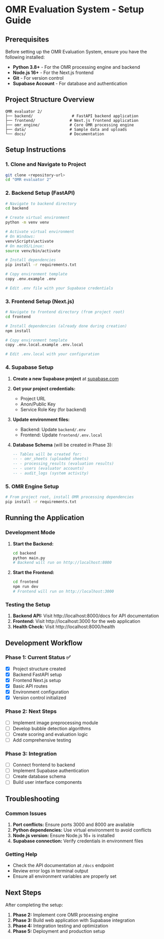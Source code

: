 # OMR Evaluation System - Setup Guide

## Prerequisites

Before setting up the OMR Evaluation System, ensure you have the following installed:

- **Python 3.8+** - For the OMR processing engine and backend
- **Node.js 16+** - For the Next.js frontend
- **Git** - For version control
- **Supabase Account** - For database and authentication

## Project Structure Overview

```
OMR evaluator 2/
├── backend/                 # FastAPI backend application
├── frontend/               # Next.js frontend application  
├── omr_engine/             # Core OMR processing engine
├── data/                   # Sample data and uploads
└── docs/                   # Documentation
```

## Setup Instructions

### 1. Clone and Navigate to Project

```bash
git clone <repository-url>
cd "OMR evaluator 2"
```

### 2. Backend Setup (FastAPI)

```bash
# Navigate to backend directory
cd backend

# Create virtual environment
python -m venv venv

# Activate virtual environment
# On Windows:
venv\Scripts\activate
# On macOS/Linux:
source venv/bin/activate

# Install dependencies
pip install -r requirements.txt

# Copy environment template
copy .env.example .env

# Edit .env file with your Supabase credentials
```

### 3. Frontend Setup (Next.js)

```bash
# Navigate to frontend directory (from project root)
cd frontend

# Install dependencies (already done during creation)
npm install

# Copy environment template
copy .env.local.example .env.local

# Edit .env.local with your configuration
```

### 4. Supabase Setup

1. **Create a new Supabase project** at [supabase.com](https://supabase.com)

2. **Get your project credentials:**
   - Project URL
   - Anon/Public Key
   - Service Role Key (for backend)

3. **Update environment files:**
   - Backend: Update `backend/.env`
   - Frontend: Update `frontend/.env.local`

4. **Database Schema** (will be created in Phase 3):
   ```sql
   -- Tables will be created for:
   -- - omr_sheets (uploaded sheets)
   -- - processing_results (evaluation results)
   -- - users (evaluator accounts)
   -- - audit_logs (system activity)
   ```

### 5. OMR Engine Setup

```bash
# From project root, install OMR processing dependencies
pip install -r requirements.txt
```

## Running the Application

### Development Mode

1. **Start the Backend:**
   ```bash
   cd backend
   python main.py
   # Backend will run on http://localhost:8000
   ```

2. **Start the Frontend:**
   ```bash
   cd frontend
   npm run dev
   # Frontend will run on http://localhost:3000
   ```

### Testing the Setup

1. **Backend API:** Visit http://localhost:8000/docs for API documentation
2. **Frontend:** Visit http://localhost:3000 for the web application
3. **Health Check:** Visit http://localhost:8000/health

## Development Workflow

### Phase 1: Current Status ✅
- [x] Project structure created
- [x] Backend FastAPI setup
- [x] Frontend Next.js setup
- [x] Basic API routes
- [x] Environment configuration
- [x] Version control initialized

### Phase 2: Next Steps
- [ ] Implement image preprocessing module
- [ ] Develop bubble detection algorithms
- [ ] Create scoring and evaluation logic
- [ ] Add comprehensive testing

### Phase 3: Integration
- [ ] Connect frontend to backend
- [ ] Implement Supabase authentication
- [ ] Create database schema
- [ ] Build user interface components

## Troubleshooting

### Common Issues

1. **Port conflicts:** Ensure ports 3000 and 8000 are available
2. **Python dependencies:** Use virtual environment to avoid conflicts
3. **Node.js version:** Ensure Node.js 16+ is installed
4. **Supabase connection:** Verify credentials in environment files

### Getting Help

- Check the API documentation at `/docs` endpoint
- Review error logs in terminal output
- Ensure all environment variables are properly set

## Next Steps

After completing the setup:

1. **Phase 2:** Implement core OMR processing engine
2. **Phase 3:** Build web application with Supabase integration
3. **Phase 4:** Integration testing and optimization
4. **Phase 5:** Deployment and production setup